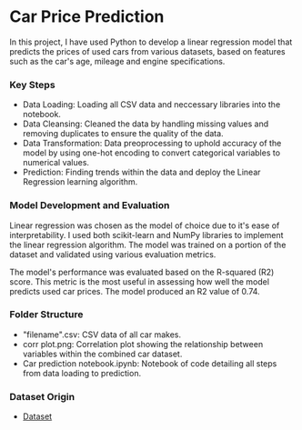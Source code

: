 # Car Price Prediction

In this project, I have used Python to develop a linear regression model that predicts the prices of used cars from various datasets, based on features such as the car's age, mileage and engine specifications.

### Key Steps
* Data Loading: Loading all CSV data and neccessary libraries into the notebook.
* Data Cleansing: Cleaned the data by handling missing values and removing duplicates to ensure the quality of the data.
* Data Transformation: Data preoprocessing to uphold accuracy of the model by using one-hot encoding to convert categorical variables to numerical values.
* Prediction: Finding trends within the data and deploy the Linear Regression learning algorithm.

### Model Development and Evaluation

Linear regression was chosen as the model of choice due to it's ease of interpretability. I used both scikit-learn and NumPy libraries to implement the linear regression algorithm. The model was trained on a portion of the dataset and validated using various evaluation metrics.

The model's performance was evaluated based on the R-squared (R2) score. This metric is the most useful in assessing how well the model predicts used car prices. The model produced an R2 value of 0.74.

### Folder Structure
* "filename".csv: CSV data of all car makes.
* corr plot.png: Correlation plot showing the relationship between variables within the combined car dataset.
* Car prediction notebook.ipynb: Notebook of code detailing all steps from data loading to prediction.

### Dataset Origin
* [Dataset](https://www.kaggle.com/datasets/adityadesai13/used-car-dataset-ford-and-mercedes)
